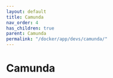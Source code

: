 ```yaml
---
layout: default
title: Camunda
nav_order: 4
has_children: true
parent: Camunda
permalink: "/docker/app/devs/camunda/"
---
```


# Camunda
